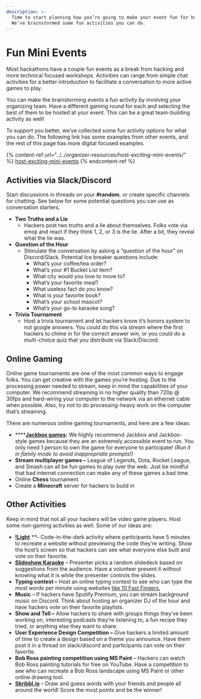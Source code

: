 ```yaml
---
description: >-
  Time to start planning how you’re going to make your event fun for hackers.
  We’ve brainstormed some fun activities you can do.
---
```


# Fun Mini Events

Most hackathons have a couple fun events as a break from hacking and more technical focused workshops. Activities can range from simple chat activities for a better introduction to facilitate a conversation to more active games to play.&#x20;

You can make the brainstorming events a fun activity by involving your organizing team. Have a different gaming round for each and selecting the best of them to be hosted at your event. This can be a great team-building activity as well!

To support you better, we’ve collected some fun activity options for what you can do. The following link has some examples from other events, and the rest of this page has more digital focused examples.&#x20;

{% content-ref url="../../organizer-resources/host-exciting-mini-events/" %}
[host-exciting-mini-events](../../organizer-resources/host-exciting-mini-events/)
{% endcontent-ref %}

## **Activities via Slack/Discord**

Start discussions in threads on your **#random**, or create specific channels for chatting. See below for some potential questions you can use as conversation starters.

* **Two Truths and a Lie**
  * Hackers post two truths and a lie about themselves. Folks vote via emoji and react if they think 1, 2, or 3 is the lie. After a bit, they reveal what the lie was.
* **Question of the Hour**&#x20;
  * Stimulate the conversation by asking a “question of the hour” on Discord/Slack. Potential Ice breaker questions include:&#x20;
    * What’s your coffee/tea order?&#x20;
    * What’s your #1 Bucket List item?&#x20;
    * What city would you love to move to?&#x20;
    * What’s your favorite meal?&#x20;
    * What useless fact do you know?&#x20;
    * What is your favorite book?&#x20;
    * What’s your school mascot?&#x20;
    * What’s your go-to karaoke song?&#x20;
* **Trivia Tournament**
  * Host a trivia tournament and let hackers know it’s honors system to not google answers. You could do this via stream where the first hackers to chime in for the correct answer win, or you could do a multi-choice quiz that you distribute via Slack/Discord.&#x20;

## **Online Gaming**

Online game tournaments are one of the most common ways to engage folks. You can get creative with the games you’re hosting. Due to the processing power needed to stream, keep in mind the capabilities of your computer. We recommend streaming in no higher quality than 720p @ 30fps and hard-wiring your computer to the network via an ethernet cable when possible. Also, try not to do processing-heavy work on the computer that’s streaming.

There are numerous online gaming tournaments, and here are a few ideas:

* \*\*\*\*[**Jackbox games**](https://jackboxgames.com/?gclid=EAIaIQobChMIvO28maqf6AIVysDACh3ftAAQEAAYASAAEgKAfvD_BwE)**:** We highly recommend Jackbox and Jackbox- style games because they are an extremely accessible event to run. You only need 1 person to own the game for everyone to participate! _(Run it in family mode to avoid inappropriate prompts!)_
* **Stream multiplayer games –** League of Legends, Dota, Rocket League, and Smash can all be fun games to play over the web. Just be mindful that bad internet connection can make any of these games a bad time.
* Online **Chess** tournament&#x20;
* Create a **Minecraft** server for hackers to build in

## **Other Activities**

Keep in mind that not all your hackers will be video game players. Host some non-gaming activities as well. Some of our ideas are:

* [**!Light**](https://localhost.mlh.io/activities/no-light/) _\*\*_– Code-in-the-dark activity where participants have 5 minutes to recreate a website without previewing the code they’re writing. Show the host’s screen so that hackers can see what everyone else built and vote on their favorite.&#x20;
* [**Slideshow Karaoke**](https://localhost.mlh.io/activities/slideshow-karaoke/) – Presenter picks a random slidedeck based on suggestions from the audience. Have a volunteer present it without knowing what it is while the presenter controls the slides.&#x20;
* **Typing contest –** Host an online typing contest to see who can type the most words per minute using websites [like 10 Fast Fingers.](https://10fastfingers.com/competitions)
* **Music** – If hackers have Spotify Premium, you can stream background music on Discord. Think about hosting an organizer DJ of the hour and have hackers vote on their favorite playlists.&#x20;
* **Show and Tell –** Allow hackers to share with groups things they’ve been working on, interesting podcasts they’re listening to, a fun recipe they tried, or anything else they want to share.&#x20;
* **User Experience Design Competition –** Give hackers a limited amount of time to create a design based on a theme you announce. Have them post it in a thread on slack/discord and participants can vote on their favorite.&#x20;
* **Bob Ross painting competition using MS Paint** – Hackers can watch Bob Ross painting tutorials for free on YouTube. Have a competition to see who can recreate a Bob Ross landscape using MS Paint or other online drawing tool.&#x20;
* [**Skribbl.io**](https://skribbl.io/) – Draw and guess words with your friends and people all around the world! Score the most points and be the winner!
